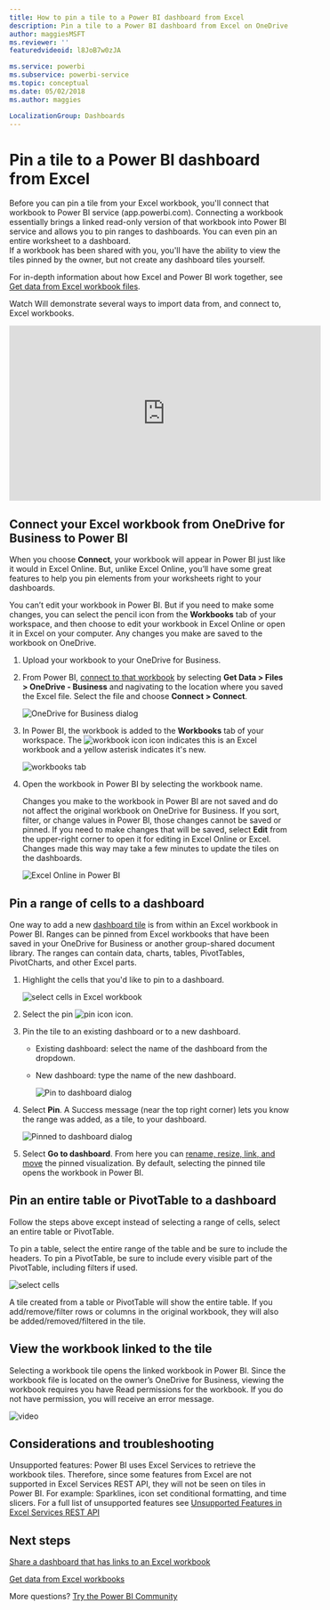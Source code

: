 ```yaml
---
title: How to pin a tile to a Power BI dashboard from Excel
description: Pin a tile to a Power BI dashboard from Excel on OneDrive for Business. Pin ranges, charts, tables
author: maggiesMSFT
ms.reviewer: ''
featuredvideoid: l8JoB7w0zJA

ms.service: powerbi
ms.subservice: powerbi-service
ms.topic: conceptual
ms.date: 05/02/2018
ms.author: maggies

LocalizationGroup: Dashboards
---
```

# Pin a tile to a Power BI dashboard from Excel
Before you can pin a tile from your Excel workbook, you'll connect that workbook to Power BI service (app.powerbi.com). Connecting a workbook essentially brings a linked read-only version of that workbook into Power BI service and allows you to pin ranges to dashboards. You can even pin an entire worksheet to a dashboard.  
If a workbook has been shared with you, you'll have the ability to view the tiles pinned by the owner, but not create any dashboard tiles yourself. 

For in-depth information about how Excel and Power BI work together, see [Get data from Excel workbook files](https://go.microsoft.com/fwlink/?LinkID=521962).

Watch Will demonstrate several ways to import data from, and connect to, Excel workbooks.

<iframe width="560" height="315" src="https://www.youtube.com/embed/l8JoB7w0zJA" frameborder="0" allowfullscreen></iframe>

## Connect your Excel workbook from OneDrive for Business to Power BI
When you choose **Connect**, your workbook will appear in Power BI just like it would in Excel Online. But, unlike Excel Online, you’ll have some great features to help you pin elements from your worksheets right to your dashboards.

You can’t edit your workbook in Power BI. But if you need to make some changes, you can select the pencil icon from the **Workbooks** tab of your workspace, and then choose to edit your workbook in Excel Online or open it in Excel on your computer. Any changes you make are saved to the workbook on OneDrive.

1. Upload your workbook to your OneDrive for Business.

2. From Power BI, [connect to that workbook](service-excel-workbook-files.md) by selecting **Get Data > Files > OneDrive - Business** and nagivating to the location where you saved the Excel file. Select the file and choose **Connect > Connect**.

    ![OneDrive for Business dialog](media/service-dashboard-pin-tile-from-excel/power-bi-connect.png)

3. In Power BI, the workbook is added to the **Workbooks** tab of your workspace.  The ![workbook icon](media/service-dashboard-pin-tile-from-excel/pbi_workbookicon.png) icon indicates this is an Excel workbook and a yellow asterisk indicates it's new.
    
    ![workbooks tab](media/service-dashboard-pin-tile-from-excel/power-bi-workbooks.png)
4. Open the workbook in Power BI by selecting the workbook name.

    Changes you make to the workbook in Power BI are not saved and do not affect the original workbook on OneDrive for Business. If you sort, filter, or change values in Power BI, those changes cannot be saved or pinned. If you need to make changes that will be saved, select **Edit** from the upper-right corner to open it for editing in Excel Online or Excel. Changes made this way may take a few minutes to update the tiles on the dashboards.
   
    ![Excel Online in Power BI](media/service-dashboard-pin-tile-from-excel/power-bi-opened.png)

## Pin a range of cells to a dashboard
One way to add a new [dashboard tile](consumer/end-user-tiles.md) is from within an Excel workbook in Power BI. Ranges can be pinned from Excel workbooks that have been saved in your OneDrive for Business or another group-shared document library. The ranges can contain data, charts, tables, PivotTables, PivotCharts, and other Excel parts.

1. Highlight the cells that you'd like to pin to a dashboard.
   
    ![select cells in Excel workbook](media/service-dashboard-pin-tile-from-excel/pbi_selectrange.png)
2. Select the pin ![pin icon](media/service-dashboard-pin-tile-from-excel/pbi_pintile_small.png) icon. 
3. Pin the tile to an existing dashboard or to a new dashboard. 
   
   * Existing dashboard: select the name of the dashboard from the dropdown.
   * New dashboard: type the name of the new dashboard.
   
     ![Pin to dashboard dialog](media/service-dashboard-pin-tile-from-excel/pbi_dashdialog1.png)
4. Select **Pin**. A Success message (near the top right corner) lets you know the range was added, as a tile, to your dashboard. 
   
    ![Pinned to dashboard dialog](media/service-dashboard-pin-tile-from-excel/power-bi-go-to-dashboard.png)
5. Select **Go to dashboard**. From here you can [rename, resize, link, and move](service-dashboard-edit-tile.md) the pinned visualization. By default, selecting the pinned tile opens the workbook in Power BI.

## Pin an entire table or PivotTable to a dashboard
Follow the steps above except instead of selecting a range of cells, select an entire table or PivotTable.

To pin a table, select the entire range of the table and be sure to include the headers.  To pin a PivotTable, be sure to include every visible part of the PivotTable, including filters if used.

 ![select cells](media/service-dashboard-pin-tile-from-excel/pbi_selecttable.png)

A tile created from a table or PivotTable will show the entire table.  If you add/remove/filter rows or columns in the original workbook, they will also be added/removed/filtered in the tile.

## View the workbook linked to the tile
Selecting a workbook tile opens the linked workbook in Power BI. Since the workbook file is located on the owner’s OneDrive for Business, viewing the workbook requires you have Read permissions for the workbook. If you do not have permission, you will receive an error message.  

 ![video](media/service-dashboard-pin-tile-from-excel/pin-from-excel.gif)

## Considerations and troubleshooting
Unsupported features: Power BI uses Excel Services to retrieve the workbook tiles. Therefore, since some features from Excel are not supported in Excel Services REST API, they will not be seen on tiles in Power BI. For example: Sparklines, icon set conditional formatting, and time slicers. For a full list of unsupported features see [Unsupported Features in Excel Services REST API](https://msdn.microsoft.com/library/office/ff394477.aspx)

## Next steps
[Share a dashboard that has links to an Excel workbook](collaborate-share/service-share-dashboard-that-links-to-excel-onedrive.md)

[Get data from Excel workbooks](service-excel-workbook-files.md)

More questions? [Try the Power BI Community](https://community.powerbi.com/)

